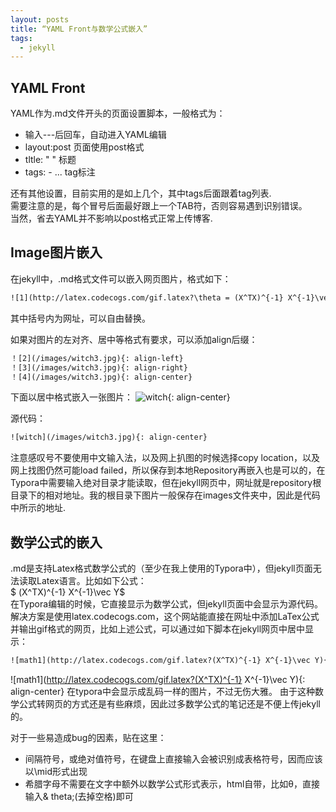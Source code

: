 ```yaml
---
layout: posts
title: “YAML Front与数学公式嵌入”
tags:
  - jekyll
---
```


## YAML Front

YAML作为.md文件开头的页面设置脚本，一般格式为：
- 输入---后回车，自动进入YAML编辑
- layout:post 页面使用post格式
- tltle: " " 标题
- tags: - ... tag标注

还有其他设置，目前实用的是如上几个，其中tags后面跟着tag列表.  
需要注意的是，每个冒号后面最好跟上一个TAB符，否则容易遇到识别错误。  
当然，省去YAML并不影响以post格式正常上传博客.

## Image图片嵌入
在jekyll中，.md格式文件可以嵌入网页图片，格式如下：
```html
![1](http://latex.codecogs.com/gif.latex?\theta = (X^TX)^{-1} X^{-1}\vec Y)
```
其中括号内为网址，可以自由替换。

如果对图片的左对齐、居中等格式有要求，可以添加align后缀：
```html
！[2](/images/witch3.jpg){: align-left}
！[3](/images/witch3.jpg){: align-right}
！[4](/images/witch3.jpg){: align-center}
```

下面以居中格式嵌入一张图片：
![witch](/images/witch3.jpg){: align-center}

源代码：
```html
![witch](/images/witch3.jpg){: align-center}
```
注意感叹号不要使用中文输入法，以及网上扒图的时候选择copy location，以及网上找图仍然可能load failed，所以保存到本地Repository再嵌入也是可以的，在Typora中需要输入绝对目录才能读取，但在jekyll网页中，网址就是repository根目录下的相对地址。我的根目录下图片一般保存在images文件夹中，因此是代码中所示的地址.



## 数学公式的嵌入

.md是支持Latex格式数学公式的（至少在我上使用的Typora中），但jekyll页面无法读取Latex语言。比如如下公式：  
$ (X^TX)^{-1} X^{-1}\vec Y$  
在Typora编辑的时候，它直接显示为数学公式，但jekyll页面中会显示为源代码。  
解决方案是使用latex.codecogs.com，这个网站能直接在网址中添加LaTex公式并输出gif格式的网页，比如上述公式，可以通过如下脚本在jekyll网页中居中显示：
```html
![math1](http://latex.codecogs.com/gif.latex?(X^TX)^{-1} X^{-1}\vec Y){: align-center}
```
![math1](http://latex.codecogs.com/gif.latex?(X^TX)^{-1} X^{-1}\vec Y){: align-center}
在typora中会显示成乱码一样的图片，不过无伤大雅。
由于这种数学公式转网页的方式还是有些麻烦，因此过多数学公式的笔记还是不便上传jekyll的。

对于一些易造成bug的因素，贴在这里：
- 间隔符号，或绝对值符号，在键盘上直接输入会被识别成表格符号，因而应该以\mid形式出现
- 希腊字母不需要在文字中额外以数学公式形式表示，html自带，比如&theta;，直接输入& theta;(去掉空格)即可